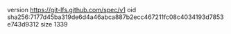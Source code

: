version https://git-lfs.github.com/spec/v1
oid sha256:7177d45ba319de6d4a46abca887b2ecc467211fc08c4034193d7853e743d9312
size 1339
